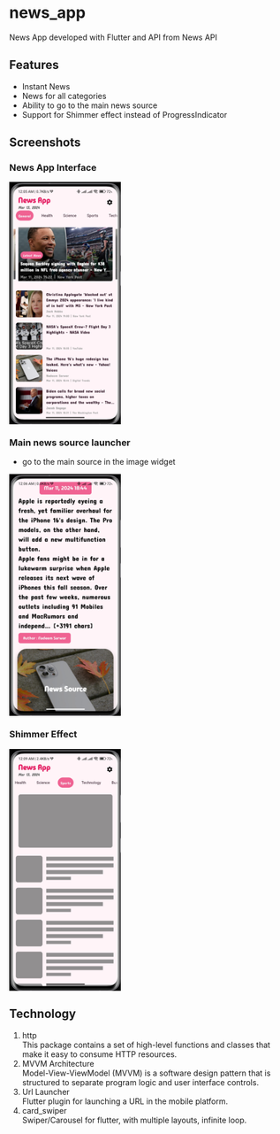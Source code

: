 # news_app
News App developed with Flutter and API from News API
## Features
- Instant News
- News for all categories
- Ability to go to the main news source
- Support for Shimmer effect instead of ProgressIndicator
## Screenshots

### News App Interface
<div style="display:flex;">
    <img src="screenShots/image1.jpeg" alt="Task Interface" style="width:40%;">
</div>

### Main news source launcher 
- go to the main source in the image widget

<div style="display:flex;">
    <img src="screenShots/image3.jpeg" alt="Heat Map" style="width:40%;">
</div>

### Shimmer Effect 
<div style="display:flex;">
    <img src="screenShots/image4.jpeg" alt="Heat Map" style="width:40%;">
</div>

## Technology
1. http<br />
This package contains a set of high-level functions and classes that make it easy to consume HTTP resources.
2. MVVM Architecture<br />
Model-View-ViewModel (MVVM) is a software design pattern that is structured to separate program logic and user interface controls.
3. Url Launcher<br />
Flutter plugin for launching a URL in the mobile platform.
4. card_swiper<br />
Swiper/Carousel for flutter, with multiple layouts, infinite loop.
